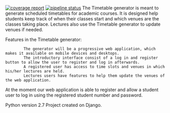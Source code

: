 [![coverage report](https://gitlab.com/dineos-boys/timetable-generator/badges/Tshego/coverage.svg)](https://gitlab.com/dineos-boys/timetable-generator/commits/Tshego)
[![pipeline status](https://gitlab.com/dineos-boys/timetable-generator/badges/Tshego/pipeline.svg)](https://gitlab.com/dineos-boys/timetable-generator/commits/Tshego)
The Timetable  generator is meant to generate scheduled timetables for academic courses.
It is designed help students keep track of when their classes start and which venues are the classes taking place. 
Lectures also use the Timetable generator to update venues if needed.

Features in the Timetable generator:

            The generator will be a progressive web application, which makes it available on mobile devices and desktops. 
            The introductory interface consist of a log in and register button to allow the user to register and log in afterwards.
            A registered user has access to time slots and venues in which his/her lectures are held.
            Lectures users have features to help them update the venues of the web application.

At the moment our web application is able to register and allow a student user to log in  using the registered  student number and password.

Python version 2.7
Project created on Django.
